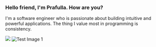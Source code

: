 ### Hello friend, I'm Prafulla. How are you?

I'm a software engineer who is passionate about building intuitive and powerful applications. The thing I value most in programming is consistency. 

![](https://komarev.com/ghpvc/?username=shyam1234)
![Test Image 1](https://wallpapercave.com/wp/wp1828920.jpg)
<!-- ![Mine GitHub stats](https://github-readme-stats.vercel.app/api?username=shyam1234&show_icons=true&theme=radical) -->

